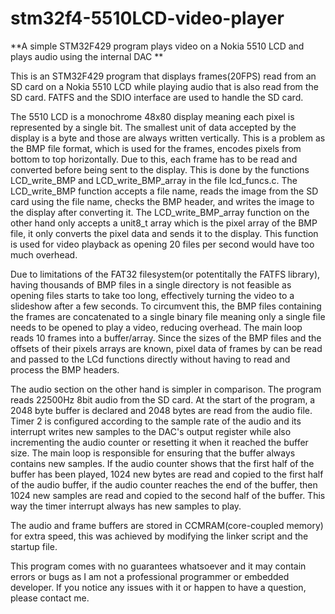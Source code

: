 # stm32f4-5510LCD-video-player
**A simple STM32F429 program plays video on a Nokia 5510 LCD and plays audio using the internal DAC
**


This is an STM32F429 program that displays frames(20FPS) read from an SD card on a Nokia 5510 LCD while playing audio that is also read from the SD card. FATFS and the SDIO interface are used to handle the SD card. 

The 5510 LCD is a monochrome 48x80 display meaning each pixel is represented by a single bit. The smallest unit of data accepted by the display is a byte and those are always written vertically. This is a problem as the BMP file format, which is used for the frames, encodes pixels from bottom to top horizontally. Due to this, each frame has to be read and converted before being sent to the display. This is done by the functions LCD_write_BMP and LCD_write_BMP_array in the file lcd_funcs.c. The LCD_write_BMP function accepts a file name, reads the image from the SD card using the file name, checks the BMP header, and writes the image to the display after converting it. The LCD_write_BMP_array function on the other hand only accepts a unit8_t array which is the pixel array of the BMP file, it only converts the pixel data and sends it to the display. This function is used for video playback as opening 20 files per second would have too much overhead.

Due to limitations of the FAT32 filesystem(or potentitally the FATFS library), having thousands of BMP files in a single directory is not feasible as opening files starts to take too long, effectively turning the video to a slideshow after a few seconds. To circumvent this, the BMP files containing the frames are concatenated to a single binary file meaning only a single file needs to be opened to play a video, reducing overhead. The main loop reads 10 frames into a buffer/array. Since the sizes of the BMP files and the offsets of their pixels arrays are known, pixel data of frames by can be read and passed to the LCd functions directly without having to read and process the BMP headers. 

The audio section on the other hand is simpler in comparison. The program reads 22500Hz 8bit audio from the SD card. At the start of the program, a 2048 byte buffer is declared and 2048 bytes are read from the audio file. Timer 2 is configured according to the sample rate of the audio and its interrupt writes new samples to the DAC's output register while also incrementing the audio counter or resetting it when it reached the buffer size. The main loop is responsible for ensuring that the buffer always contains new samples. If the audio counter shows that the first half of the buffer has been played, 1024 new bytes are read and copied to the first half of the audio buffer, if the audio counter reaches the end of the buffer, then 1024 new samples are read and copied to the second half of the buffer. This way the timer interrupt always has new samples to play.

The audio and frame buffers are stored in CCMRAM(core-coupled memory) for extra speed, this was achieved by modifying the linker script and the startup file.

This program comes with no guarantees whatsoever and it may contain errors or bugs as I am not a professional programmer or embedded developer. If you notice any issues with it or happen to have a question, please contact me.
